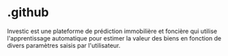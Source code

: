 # .github
Investic est une plateforme de prédiction immobilière et foncière qui utilise l'apprentissage automatique pour estimer la valeur des biens en fonction de divers paramètres saisis par l'utilisateur.
